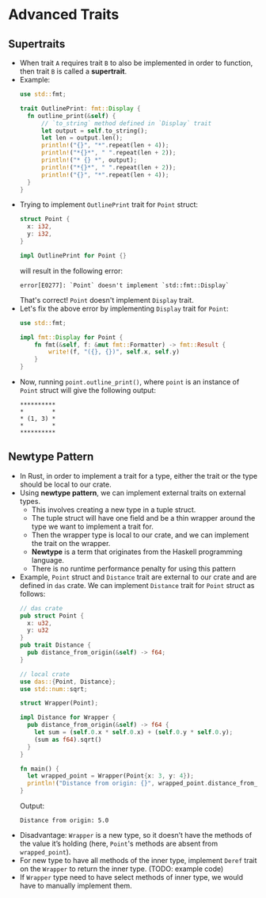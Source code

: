 # Advanced Traits

## Supertraits
* When trait `A` requires trait `B` to also be implemented in order to function, then trait `B` is called a **supertrait**.
* Example:
  ```rust
  use std::fmt;

  trait OutlinePrint: fmt::Display {
    fn outline_print(&self) {
        // `to_string` method defined in `Display` trait
        let output = self.to_string();
        let len = output.len();
        println!("{}", "*".repeat(len + 4));
        println!("*{}*", " ".repeat(len + 2));
        println!("* {} *", output);
        println!("*{}*", " ".repeat(len + 2));
        println!("{}", "*".repeat(len + 4));
    }
  }
  ```
* Trying to implement `OutlinePrint` trait for `Point` struct:
  ```rust
  struct Point {
    x: i32,
    y: i32,
  }

  impl OutlinePrint for Point {}
  ```
  will result in the following error:
  ```
  error[E0277]: `Point` doesn't implement `std::fmt::Display`
  ```
  That's correct! `Point` doesn't implement `Display` trait.
* Let's fix the above error by implementing `Display` trait for `Point`:
  ```rust
  use std::fmt;

  impl fmt::Display for Point {
      fn fmt(&self, f: &mut fmt::Formatter) -> fmt::Result {
          write!(f, "({}, {})", self.x, self.y)
      }
  }
  ```
* Now, running `point.outline_print()`, where `point` is an instance of `Point` struct will give the following output:
  ```
  **********
  *        *
  * (1, 3) *
  *        *
  **********
  ```

## Newtype Pattern
* In Rust, in order to implement a trait for a type, either the trait or the type should be local to our crate.
* Using **newtype pattern**, we can implement external traits on external types.
  * This involves creating a new type in a tuple struct.
  * The tuple struct will have one field and be a thin wrapper around the type we want to implement a trait for.
  * Then the wrapper type is local to our crate, and we can implement the trait on the wrapper.
  * **Newtype** is a term that originates from the Haskell programming language.
  * There is no runtime performance penalty for using this pattern
* Example, `Point` struct and `Distance` trait are external to our crate and are defined in `das` crate. We can implement `Distance` trait for `Point` struct as follows:
  ```rust
  // das crate
  pub struct Point {
    x: u32,
    y: u32
  }
  pub trait Distance {
    pub distance_from_origin(&self) -> f64;
  }

  // local crate
  use das::{Point, Distance};
  use std::num::sqrt;

  struct Wrapper(Point);

  impl Distance for Wrapper {
    pub distance_from_origin(&self) -> f64 {
      let sum = (self.0.x * self.0.x) + (self.0.y * self.0.y);
      (sum as f64).sqrt()
    }
  }

  fn main() {
    let wrapped_point = Wrapper(Point{x: 3, y: 4});
    println!("Distance from origin: {}", wrapped_point.distance_from_origin());
  }
  ```
  Output:
  ```
  Distance from origin: 5.0
  ```
* Disadvantage: `Wrapper` is a new type, so it doesn’t have the methods of the value it’s holding (here, `Point`'s methods are absent from `wrapped_point`). 
* For new type to have all methods of the inner type, implement `Deref` trait on the `Wrapper` to return the inner type. (TODO: example code)
* If `Wrapper` type need to have select methods of inner type, we would have to manually implement them.



